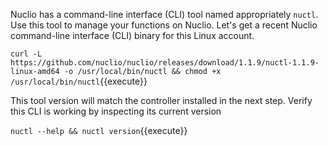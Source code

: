 Nuclio has a command-line interface (CLI) tool named appropriately `nuctl`. Use this tool to manage your functions on Nuclio. Let's get a recent Nuclio command-line interface (CLI) binary for this Linux account.

`curl -L https://github.com/nuclio/nuclio/releases/download/1.1.9/nuctl-1.1.9-linux-amd64 -o /usr/local/bin/nuctl && chmod +x /usr/local/bin/nuctl`{{execute}}

This tool version will match the controller installed in the next step. Verify this CLI is working by inspecting its current version

`nuctl --help && nuctl version`{{execute}}
